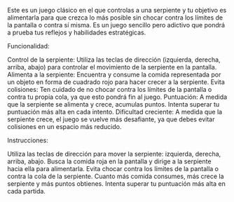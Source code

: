 Este es un juego clásico en el que controlas a una serpiente y tu objetivo es alimentarla para que crezca lo más posible sin chocar contra los límites de la pantalla o contra sí misma. Es un juego sencillo pero adictivo que pondrá a prueba tus reflejos y habilidades estratégicas.

Funcionalidad:

Control de la serpiente: Utiliza las teclas de dirección (izquierda, derecha, arriba, abajo) para controlar el movimiento de la serpiente en la pantalla.
Alimenta a la serpiente: Encuentra y consume la comida representada por un objeto en forma de cuadrado rojo para hacer crecer a la serpiente.
Evita colisiones: Ten cuidado de no chocar contra los límites de la pantalla o contra tu propia cola, ya que esto pondrá fin al juego.
Puntuación: A medida que la serpiente se alimenta y crece, acumulas puntos. Intenta superar tu puntuación más alta en cada intento.
Dificultad creciente: A medida que la serpiente crece, el juego se vuelve más desafiante, ya que debes evitar colisiones en un espacio más reducido.

Instrucciones:

Utiliza las teclas de dirección para mover la serpiente: izquierda, derecha, arriba, abajo.
Busca la comida roja en la pantalla y dirige a la serpiente hacia ella para alimentarla.
Evita chocar contra los límites de la pantalla o contra la cola de la serpiente.
Cuanto más comida consumes, más crece la serpiente y más puntos obtienes.
Intenta superar tu puntuación más alta en cada partida.
